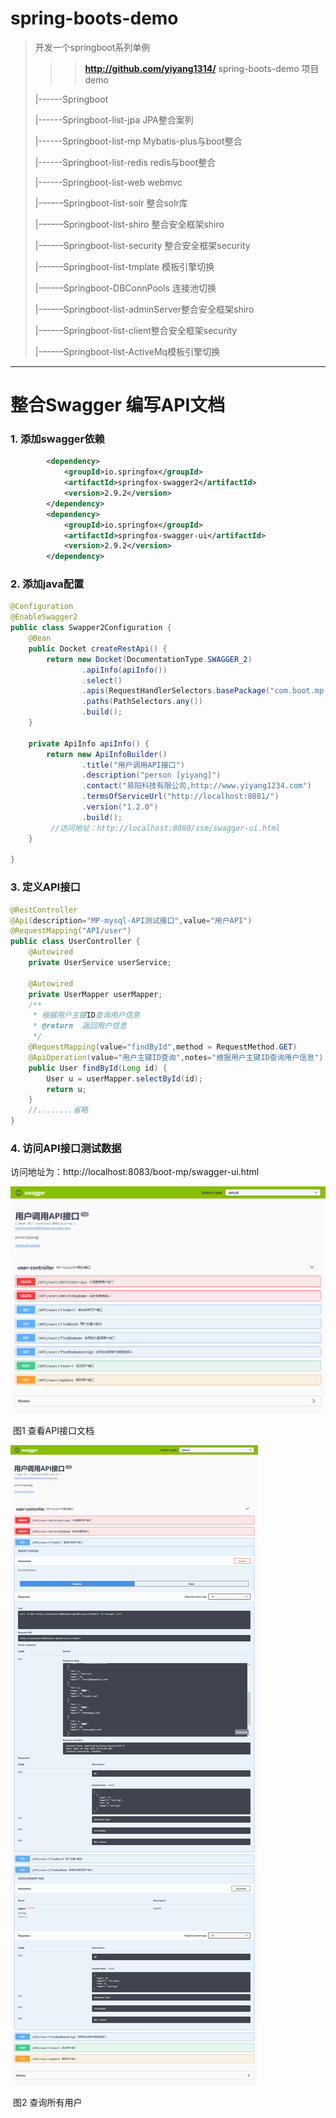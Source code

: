# spring-boots-demo

> 开发一个springboot系列单例
>>>**http://github.com/yiyang1314/**
>spring-boots-demo  项目demo
>
>   |------Springboot
>
>   |------Springboot-list-jpa   JPA整合案列
>
>   |------Springboot-list-mp   Mybatis-plus与boot整合
>
>   |------Springboot-list-redis   redis与boot整合
>
>   |------Springboot-list-web     webmvc
>
>   |-–-–-–Springboot-list-solr   整合solr库
>
>   |-–-–-–Springboot-list-shiro   整合安全框架shiro
>
>   |-–-–-–Springboot-list-security   整合安全框架security   
>
>   |-–-–-–Springboot-list-tmplate     模板引擎切换
>
>   |-–-–-–Springboot-DBConnPools  连接池切换
>
>   |-–-–-–Springboot-list-adminServer整合安全框架shiro
>
>   |-–-–-–Springboot-list-client整合安全框架security   
>
>   |-–-–-–Springboot-list-ActiveMq模板引擎切换

----------


# 整合Swagger 编写API文档

### 1. 添加swagger依赖

```xml
		<dependency>
			<groupId>io.springfox</groupId>
			<artifactId>springfox-swagger2</artifactId>
			<version>2.9.2</version>
		</dependency>
		<dependency>
			<groupId>io.springfox</groupId>
			<artifactId>springfox-swagger-ui</artifactId>
			<version>2.9.2</version>
		</dependency>
```



### 2. 添加java配置

```java
@Configuration
@EnableSwagger2
public class Swapper2Configuration {
	@Bean
    public Docket createRestApi() {
        return new Docket(DocumentationType.SWAGGER_2)
                .apiInfo(apiInfo())
                .select()
                .apis(RequestHandlerSelectors.basePackage("com.boot.mp.controller"))
                .paths(PathSelectors.any())
                .build();
    }
 
    private ApiInfo apiInfo() {
        return new ApiInfoBuilder()
                .title("用户调用API接口")
                .description("person [yiyang]")
                .contact("易阳科技有限公司,http://www.yiyang1234.com")
                .termsOfServiceUrl("http://localhost:8081/")
                .version("1.2.0")
                .build();
         //访问地址：http://localhost:8080/ssm/swagger-ui.html       
    }
	
}
```

### 3. 定义API接口

```java
@RestController
@Api(description="MP-mysql-API测试接口",value="用户API")
@RequestMapping("API/user")
public class UserController {
	@Autowired
	private UserService userService;
	
	@Autowired
    private UserMapper userMapper;
	/**
     * 根据用户主键ID查询用户信息
     * @return  返回用户信息
     */
	@RequestMapping(value="findById",method = RequestMethod.GET)
	@ApiOperation(value="用户主键ID查询",notes="根据用户主键ID查询用户信息")
	public User findById(Long id) {
		User u = userMapper.selectById(id);
		return u;
	}
    //........省略
}
```



### 4. 访问API接口测试数据

访问地址为：http://localhost:8083/boot-mp/swagger-ui.html

![查看API](./images/p11.png)

​							                            图1 查看API接口文档

![查询](./images/p22.png)

​									          图2 查询所有用户

[^注意]:在这里每一个案列都整合了Swagger2都提供了项目API接口文档，其访问地址为：http://ip:port/boot-mp/swagger-ui.html页面，访问其他的demo案列将boot-mp替换成jpa,redis.web,或者修改application.properties/yml属性文件。

[^注意2]:以上每一个案列都提供了参考博文共大家学习，我也只是参考其他博主的。


[^上次更新]: 2019-08-016

